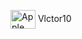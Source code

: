 <img align="center" alt="Apple Icon" height="30" width="40"
src="https://skillicons.dev/icons?i=instagram"> Vlctor10

<!---
VictorB0410/VictorB0410 is a ✨ special ✨ repository because its `README.md` (this file) appears on your GitHub profile.
You can click the Preview link to take a look at your changes.
--->
